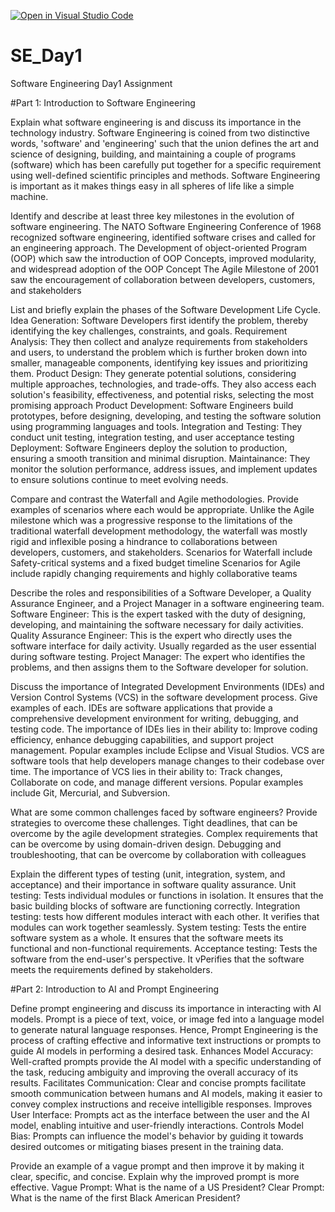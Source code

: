 [![Open in Visual Studio Code](https://classroom.github.com/assets/open-in-vscode-2e0aaae1b6195c2367325f4f02e2d04e9abb55f0b24a779b69b11b9e10269abc.svg)](https://classroom.github.com/online_ide?assignment_repo_id=18369411&assignment_repo_type=AssignmentRepo)
# SE_Day1
Software Engineering Day1 Assignment

#Part 1: Introduction to Software Engineering

Explain what software engineering is and discuss its importance in the technology industry.
Software Engineering is coined from two distinctive words, 'software' and 'engineering' such that the union defines the art and science of designing, building, and maintaining a couple of programs (software) which has been carefully put together for a specific requirement using well-defined scientific principles and methods. Software Engineering is important as it makes things easy in all spheres of life like a simple machine. 

Identify and describe at least three key milestones in the evolution of software engineering.
The NATO Software Engineering Conference of 1968 recognized software engineering, identified software crises and called for an engineering approach.
The Development of object-oriented Program (OOP) which saw the introduction of OOP Concepts, improved modularity, and widespread adoption of the OOP Concept
The Agile Milestone of 2001 saw the encouragement of collaboration between developers, customers, and stakeholders

List and briefly explain the phases of the Software Development Life Cycle.
Idea Generation: Software Developers first identify the problem, thereby identifying the key challenges, constraints, and goals.
Requirement Analysis: They then collect and analyze requirements from stakeholders and users, to understand the problem which is further broken down into smaller, manageable components, identifying key issues and prioritizing them.
Product Design: They generate potential solutions, considering multiple approaches, technologies, and trade-offs. They also access each solution's feasibility, effectiveness, and potential risks, selecting the most promising approach
Product Development: Software Engineers build prototypes, before designing, developing, and testing the software solution using programming languages and tools.
Integration and Testing: They conduct unit testing, integration testing, and user acceptance testing
Deployment: Software Engineers deploy the solution to production, ensuring a smooth transition and minimal disruption.
Maintainance: They monitor the solution performance, address issues, and implement updates to ensure solutions continue to meet evolving needs.

Compare and contrast the Waterfall and Agile methodologies. Provide examples of scenarios where each would be appropriate.
Unlike the Agile milestone which was a progressive response to the limitations of the traditional waterfall development methodology, the waterfall was mostly rigid and inflexible posing a hindrance to collaborations between developers, customers, and stakeholders.
Scenarios for Waterfall include Safety-critical systems and a fixed budget timeline
Scenarios for Agile include rapidly changing requirements and highly collaborative teams

Describe the roles and responsibilities of a Software Developer, a Quality Assurance Engineer, and a Project Manager in a software engineering team.
Software Engineer: This is the expert tasked with the duty of designing, developing, and maintaining the software necessary for daily activities.
Quality Assurance Engineer: This is the expert who directly uses the software interface for daily activity. Usually regarded as the user essential during software testing.
Project Manager: The expert who identifies the problems, and then assigns them to the Software developer for solution.

Discuss the importance of Integrated Development Environments (IDEs) and Version Control Systems (VCS) in the software development process. Give examples of each.
IDEs are software applications that provide a comprehensive development environment for writing, debugging, and testing code. The importance of IDEs lies in their ability to: Improve coding efficiency, enhance debugging capabilities, and support project management. Popular examples include Eclipse and Visual Studios.
VCS are software tools that help developers manage changes to their codebase over time. The importance of VCS lies in their ability to: Track changes, Collaborate on code, and manage different versions. Popular examples include Git, Mercurial, and Subversion.
 

What are some common challenges faced by software engineers? Provide strategies to overcome these challenges.
Tight deadlines, that can be overcome by the agile development strategies.
Complex requirements that can be overcome by using domain-driven design.
Debugging and troubleshooting, that can be overcome by collaboration with colleagues

Explain the different types of testing (unit, integration, system, and acceptance) and their importance in software quality assurance.
Unit testing: Tests individual modules or functions in isolation. It ensures that the basic building blocks of software are functioning correctly.
Integration testing: tests how different modules interact with each other. It verifies that modules can work together seamlessly.
System testing: Tests the entire software system as a whole. It ensures that the software meets its functional and non-functional requirements.
Acceptance testing: Tests the software from the end-user's perspective. It vPerifies that the software meets the requirements defined by stakeholders.

#Part 2: Introduction to AI and Prompt Engineering


Define prompt engineering and discuss its importance in interacting with AI models.
Prompt is a piece of text, voice, or image fed into a language model to generate natural language responses. Hence, Prompt Engineering is the process of crafting effective and informative text instructions or prompts to guide AI models in performing a desired task.
Enhances Model Accuracy: Well-crafted prompts provide the AI model with a specific understanding of the task, reducing ambiguity and improving the overall accuracy of its results.
Facilitates Communication: Clear and concise prompts facilitate smooth communication between humans and AI models, making it easier to convey complex instructions and receive intelligible responses.
Improves User Interface: Prompts act as the interface between the user and the AI model, enabling intuitive and user-friendly interactions.
Controls Model Bias: Prompts can influence the model's behavior by guiding it towards desired outcomes or mitigating biases present in the training data.

Provide an example of a vague prompt and then improve it by making it clear, specific, and concise. Explain why the improved prompt is more effective.
Vague Prompt: What is the name of a US President?
Clear Prompt: What is the name of the first Black American President?


